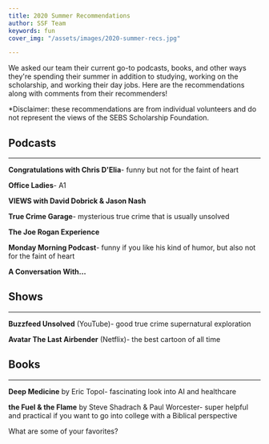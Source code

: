 ```yaml
---
title: 2020 Summer Recommendations
author: SSF Team
keywords: fun
cover_img: "/assets/images/2020-summer-recs.jpg"

---
```

We asked our team their current go-to podcasts, books, and other ways they're spending their summer in addition to studying, working on the scholarship, and working their day jobs. Here are the recommendations along with comments from their recommenders!

\*Disclaimer: these recommendations are from individual volunteers and do not represent the views of the SEBS Scholarship Foundation.

## Podcasts
---
**Congratulations with Chris D'Elia**- funny but not for the faint of heart

**Office Ladies**- A1

**VIEWS with David Dobrick & Jason Nash**

**True Crime Garage**- mysterious true crime that is usually unsolved

**The Joe Rogan Experience**

**Monday Morning Podcast**- funny if you like his kind of humor, but also not for the faint of heart

**A Conversation With...**

## Shows
---
**Buzzfeed Unsolved** (YouTube)- good true crime supernatural exploration

**Avatar The Last Airbender** (Netflix)- the best cartoon of all time

## Books
---
**Deep Medicine** by Eric Topol- fascinating look into AI and healthcare

**the Fuel & the Flame** by Steve Shadrach & Paul Worcester- super helpful and practical if you want to go into college with a Biblical perspective

What are some of your favorites?